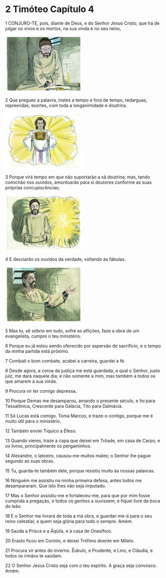 # 2 Timóteo Capítulo 4

1	CONJURO-TE, pois, diante de Deus, e do Senhor Jesus Cristo, que há de julgar os vivos e os mortos, na sua vinda e no seu reino,

![](.img/55_2Ti_04_01_RG.jpg)

2	Que pregues a palavra, instes a tempo e fora de tempo, redarguas, repreendas, exortes, com toda a longanimidade e doutrina.

![](.img/55_2Ti_04_02_RG.jpg)

3	Porque virá tempo em que não suportarão a sã doutrina; mas, tendo comichão nos ouvidos, amontoarão para si doutores conforme as suas próprias concupiscências;

![](.img/55_2Ti_04_03_RG.jpg)

4	E desviarão os ouvidos da verdade, voltando às fábulas.

![](.img/55_2Ti_04_04_RG.jpg)

5	Mas tu, sê sóbrio em tudo, sofre as aflições, faze a obra de um evangelista, cumpre o teu ministério.

6	Porque eu já estou sendo oferecido por aspersão de sacrifício, e o tempo da minha partida está próximo.

7	Combati o bom combate, acabei a carreira, guardei a fé.

8	Desde agora, a coroa da justiça me está guardada, a qual o Senhor, justo juiz, me dará naquele dia; e não somente a mim, mas também a todos os que amarem a sua vinda.

9	Procura vir ter comigo depressa,

10	Porque Demas me desamparou, amando o presente século, e foi para Tessalônica, Crescente para Galácia, Tito para Dalmácia.

11	Só Lucas está comigo. Toma Marcos, e traze-o contigo, porque me é muito útil para o ministério.

12	Também enviei Tíquico a Éfeso.

13	Quando vieres, traze a capa que deixei em Trôade, em casa de Carpo, e os livros, principalmente os pergaminhos.

14	Alexandre, o latoeiro, causou-me muitos males; o Senhor lhe pague segundo as suas obras.

15	Tu, guarda-te também dele, porque resistiu muito às nossas palavras.

16	Ninguém me assistiu na minha primeira defesa, antes todos me desampararam. Que isto lhes não seja imputado.

17	Mas o Senhor assistiu-me e fortaleceu-me, para que por mim fosse cumprida a pregação, e todos os gentios a ouvissem; e fiquei livre da boca do leão.

18	E o Senhor me livrará de toda a má obra, e guardar-me-á para o seu reino celestial; a quem seja glória para todo o sempre. Amém.

19	Saúda a Prisca e a Áqüila, e à casa de Onesíforo.

20	Erasto ficou em Corinto, e deixei Trófimo doente em Mileto.

21	Procura vir antes do inverno. Êubulo, e Prudente, e Lino, e Cláudia, e todos os irmãos te saúdam.

22	O Senhor Jesus Cristo seja com o teu espírito. A graça seja convosco. Amém.

